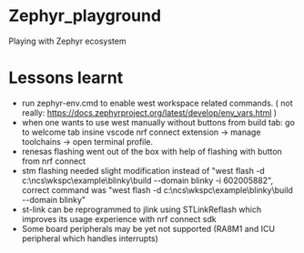 # Zephyr_playground
Playing with Zephyr ecosystem


# Lessons learnt
- run zephyr-env.cmd to enable west workspace related commands. ( not really: https://docs.zephyrproject.org/latest/develop/env_vars.html )
- when one wants to use west manually without buttons from build tab: go to welcome tab insine vscode nrf connect extension -> manage toolchains -> open terminal profile.
- renesas flashing went out of the box with help of flashing with button from nrf connect
- stm flashing needed slight modification instead of "west flash -d c:\ncs\wkspc\example\blinky\build --domain blinky -i 602005882", correct command was "west flash -d c:\ncs\wkspc\example\blinky\build --domain blinky"
- st-link can be reprogrammed to jlink using STLinkReflash which improves its usage experience with nrf connect sdk
- Some board peripherals may be yet not supported (RA8M1 and ICU peripheral which handles interrupts)
